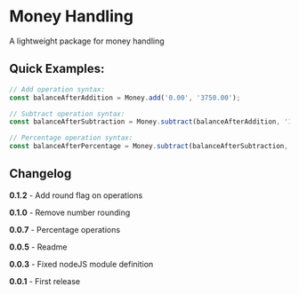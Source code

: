 # Money Handling

A lightweight package for money handling

## Quick Examples:

```javascript
// Add operation syntax:
const balanceAfterAddition = Money.add('0.00', '3750.00');

// Subtract operation syntax:
const balanceAfterSubtraction = Money.subtract(balanceAfterAddition, '1000.00');

// Percentage operation syntax:
const balanceAfterPercentage = Money.subtract(balanceAfterSubtraction, '10.00%');
```

## Changelog

**0.1.2** - Add round flag on operations

**0.1.0** - Remove number rounding

**0.0.7** - Percentage operations

**0.0.5** - Readme

**0.0.3** - Fixed nodeJS module definition

**0.0.1** - First release